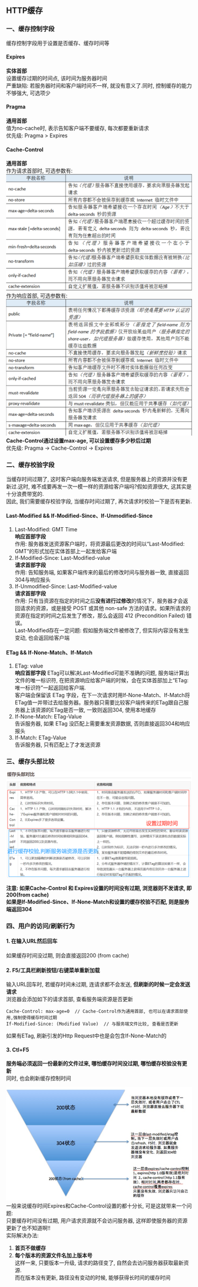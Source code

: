 ## HTTP缓存
### 一、缓存控制字段
缓存控制字段用于设置是否缓存、缓存时间等
#### Expires
**实体首部**<br>
设置缓存过期的时间点, 该时间为服务器时间<br>
严重缺陷: 若服务器时间和客户端时间不一样, 就没有意义了.同时, 控制缓存的能力不够强大, 可选项少
#### Pragma
**通用首部**<br>
值为no-cache时, 表示告知客户端不要缓存, 每次都要重新请求<br>
优先级: Pragma > Expires
#### Cache-Control
**通用首部**<br>
作为请求首部时, 可选参数有:
![](https://github.com/zenglinan/HTTP-note/blob/master/img/9.png)<br>
作为响应首部, 可选参数有:
![](https://github.com/zenglinan/HTTP-note/blob/master/img/10.png)<br>
**Cache-Control通过设置max-age, 可以设置缓存多少秒后过期**<br>
优先级: Pragma -> Cache-Control -> Expires

### 二、缓存校验字段
当缓存时间过期了, 这时客户端向服务端发送请求, 但是服务器上的资源并没有更新过.这时, 难不成要再发一次一模一样的资源给客户端吗?假如资源很大, 这其实是十分浪费带宽的.<br>
因此, 我们需要缓存校验字段, 当缓存时间过期了, 再次请求时校验一下是否有更新.
#### Last-Modified && If-Modified-Since、If-Unmodified-Since
1. Last-Modified: GMT Time<br>
**响应首部字段**<br>
作用: 服务器发送资源客户端时，将资源最后更改的时间以“Last-Modified: GMT”的形式加在实体首部上一起发给客户端
2. If-Modified-Since: Last-Modified-value<br>
**请求首部字段**<br>
作用: 告知服务端, 如果客户端传来的最后的修改时间与服务器一致, 直接返回304与响应报头
3. If-Unmodified-Since: Last-Modified-value<br>
**请求首部字段**<br>
作用: 只有当资源在指定的时间之后**没有进行过修改**的情况下，服务器才会返回请求的资源，或是接受 POST 或其他 non-safe 方法的请求。如果所请求的资源在指定的时间之后发生了修改，那么会返回 412 (Precondition Failed) 错误。<br>
Last-Modified存在一定问题: 假如服务端文件被修改了, 但实际内容没有发生变动, 也会返回给客户端

#### ETag && If-None-Match、If-Match
1. ETag: value<br>
**响应首部字段**
ETag可以解决Last-Modified可能不准确的问题, 服务端计算出文件的唯一标识符, 在把资源响应给客户端的时候，会在实体首部加上“ETag: 唯一标识符”一起返回给客户端.<br>
客户端会保留该 ETag 字段，在下一次请求时用If-None-Match、If-Match将ETag值一并带过去给服务器。服务器只需要比较客户端传来的ETag跟自己服务器上该资源的ETag是否一致, 一致则返回304, 使用本地缓存
2. If-None-Match: ETag-Value<br>
告诉服务器, 如果 ETag 没匹配上需要重发资源数据, 否则直接返回304和响应报头
3. If-Match: ETag-Value<br>
告诉服务器, 只有匹配上了才发送资源

### 三、缓存头部比较
![](https://github.com/zenglinan/HTTP-note/blob/master/img/11.png)<br>

**注意: 如果Cache-Control 和 Expires设置的时间没有过期, 浏览器则不发请求, 即200(from cache)**<br>
**如果是If-Modified-Since、If-None-Match和设置的缓存校验不匹配, 则是服务端返回304**

### 四、用户的访问/刷新行为
#### 1. 在输入URL然后回车
如果缓存时间没过期, 则会直接返回200 (from cache)
#### 2. F5/工具栏刷新按钮/右键菜单重新加载
输入URL回车时, 若缓存时间未过期, 连请求都不会发送, **但刷新的时候一定会发送请求**<br>
浏览器会添加如下的请求首部, 查看服务端资源是否更新
```
Cache-Control: max-age=0  // Cache-Control作为通用首部, 也可以在请求首部使用,强制使得缓存时间过期
If-Modified-Since: (Modified Value)  // 与服务端文件比较, 查看是否更新
```
如果有ETag, 刷新引发的Http Request中也是会包含If-None-Match的
#### 3. Ctl+F5
**服务端必须返回一份最新的文件过来, 哪怕缓存时间没过期, 哪怕缓存校验没有更新**<br>
同时, 也会刷新缓存控制时间

![](https://github.com/zenglinan/HTTP-note/blob/master/img/12.png)<br>
一般来说缓存时间Expires和Cache-Control设置的都十分长, 可是这就带来一个问题: <br>
只要缓存时间没有过期, 用户请求资源就不会访问服务器, 这样即使服务器的资源更新了也不知道啊!!<br>
实际解决办法: <br>
1. **首页不做缓存**<br>
2. **每个版本的资源文件名加上版本号**<br>
这样一来, 只要版本一升级, 请求的路径变了, 自然会去访问服务器获取最新资源.<br>
而在版本没有更新, 路径没有变动的时候, 能够获得长时间的缓存时间

